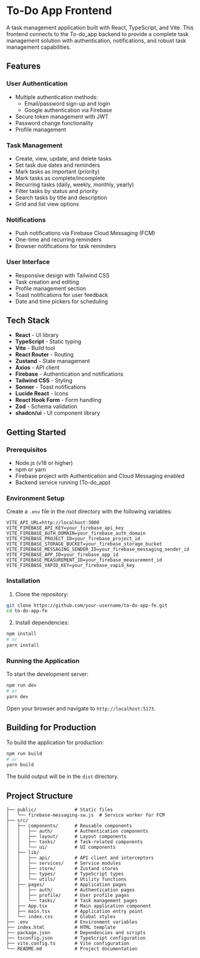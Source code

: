 # To-Do App Frontend

A task management application built with React, TypeScript, and Vite. This frontend connects to the To-do_app backend to provide a complete task management solution with authentication, notifications, and robust task management capabilities.

## Features

### User Authentication

- Multiple authentication methods:
  - Email/password sign-up and login
  - Google authentication via Firebase
- Secure token management with JWT
- Password change functionality
- Profile management

### Task Management

- Create, view, update, and delete tasks
- Set task due dates and reminders
- Mark tasks as important (priority)
- Mark tasks as complete/incomplete
- Recurring tasks (daily, weekly, monthly, yearly)
- Filter tasks by status and priority
- Search tasks by title and description
- Grid and list view options

### Notifications

- Push notifications via Firebase Cloud Messaging (FCM)
- One-time and recurring reminders
- Browser notifications for task reminders

### User Interface

- Responsive design with Tailwind CSS
- Task creation and editing
- Profile management section
- Toast notifications for user feedback
- Date and time pickers for scheduling

## Tech Stack

- **React** - UI library
- **TypeScript** - Static typing
- **Vite** - Build tool
- **React Router** - Routing
- **Zustand** - State management
- **Axios** - API client
- **Firebase** - Authentication and notifications
- **Tailwind CSS** - Styling
- **Sonner** - Toast notifications
- **Lucide React** - Icons
- **React Hook Form** - Form handling
- **Zod** - Schema validation
- **shadcn/ui** - UI component library

## Getting Started

### Prerequisites

- Node.js (v18 or higher)
- npm or yarn
- Firebase project with Authentication and Cloud Messaging enabled
- Backend service running (To-do_app)

### Environment Setup

Create a `.env` file in the root directory with the following variables:

```
VITE_API_URL=http://localhost:3000
VITE_FIREBASE_API_KEY=your_firebase_api_key
VITE_FIREBASE_AUTH_DOMAIN=your_firebase_auth_domain
VITE_FIREBASE_PROJECT_ID=your_firebase_project_id
VITE_FIREBASE_STORAGE_BUCKET=your_firebase_storage_bucket
VITE_FIREBASE_MESSAGING_SENDER_ID=your_firebase_messaging_sender_id
VITE_FIREBASE_APP_ID=your_firebase_app_id
VITE_FIREBASE_MEASUREMENT_ID=your_firebase_measurement_id
VITE_FIREBASE_VAPID_KEY=your_firebase_vapid_key
```

### Installation

1. Clone the repository:

```sh
git clone https://github.com/your-username/to-do-app-fe.git
cd to-do-app-fe
```

2. Install dependencies:

```sh
npm install
# or
yarn install
```

### Running the Application

To start the development server:

```sh
npm run dev
# or
yarn dev
```

Open your browser and navigate to `http://localhost:5173`.

## Building for Production

To build the application for production:

```sh
npm run build
# or
yarn build
```

The build output will be in the `dist` directory.

## Project Structure

```
├── public/              # Static files
│   └── firebase-messaging-sw.js  # Service worker for FCM
├── src/
│   ├── components/      # Reusable components
│   │   ├── auth/        # Authentication components
│   │   ├── layout/      # Layout components
│   │   ├── tasks/       # Task-related components
│   │   └── ui/          # UI components
│   ├── lib/
│   │   ├── api/         # API client and interceptors
│   │   ├── services/    # Service modules
│   │   ├── store/       # Zustand stores
│   │   ├── types/       # TypeScript types
│   │   └── utils/       # Utility functions
│   ├── pages/           # Application pages
│   │   ├── auth/        # Authentication pages
│   │   ├── profile/     # User profile pages
│   │   └── tasks/       # Task management pages
│   ├── App.tsx          # Main application component
│   ├── main.tsx         # Application entry point
│   └── index.css        # Global styles
├── .env                 # Environment variables
├── index.html           # HTML template
├── package.json         # Dependencies and scripts
├── tsconfig.json        # TypeScript configuration
├── vite.config.ts       # Vite configuration
└── README.md            # Project documentation
```
